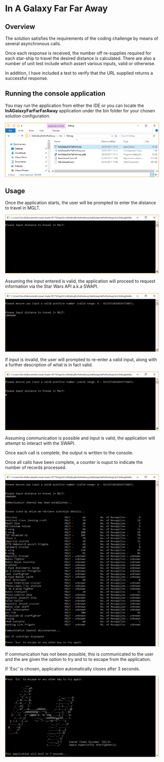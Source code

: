 In A Galaxy Far Far Away
========================

Overview
--------
The solution satisfies the requirements of the coding challenge by means of several asynchronous calls.  

Once each response is received, the number off re-supplies required for each star-ship to travel the desired distance is calculated.  There are also a number of unit test include which assert various inputs, valid or otherwise.  

In addition, I have included a test to verify that the URL supplied returns a successful response. 

Running the console application
-------------------------------
You may run the application from either the IDE or you can locate the **InAGalaxyFarFarFarAway** application under the bin folder for your chosen solution configuration. 

<p align="center">
  <img src="./application.png">
</p>

Usage
-----
Once the application starts, the user will be prompted to enter the distance to travel in MGLT.  

<p align="center">
  <img src="./consolePrompt.png">
</p>

Assuming the input entered is valid, the application will proceed to request information via the Star Wars API a.k.a SWAPI.  

<p align="center">
  <img src="./console1million.png">
</p>

If input is invalid, the user will prompted to re-enter a valid input, along with a further description of what is in fact valid.

<p align="center">
  <img src="./consoleExtraPrompt.png">
</p>

Assuming communication is possible and input is valid, the application will attempt to interact with the SWAPI.

Once each call is complete, the output is written to the console. 

Once all calls have been complete, a counter is ouput to indicate the number of records processed.

<p align="center">
  <img src="./retrievedAllStarships.png">
</p>

If communication has not been possible, this is communicated to the user and the are given the option to try and to to escape from the application.

If 'Esc' is chosen, application automatically closes after 3 seconds.

<p align="center">
  <img src="./AutoExit.png">
</p>
